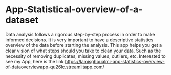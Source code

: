 # App-Statistical-overview-of-a-dataset
Data analysis follows a rigorous step-by-step process in order to make
        informed decisions. It is very important to have a descriptive statistics overview
        of the data before starting the analysis. This app helps you get
        a clear vision of what steps should you take to clean your data. 
        Such as the necessity of removing duplicates, missing values, outliers, 
        etc. Interested to see my App, here is the link 
        https://lamisghoualmi-app-statistics-overview-of-dataoverviewapp-qu26lc.streamlitapp.com/
